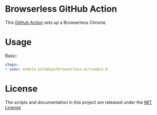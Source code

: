 # Browserless GitHub Action

This [GitHub Action](https://github.com/features/actions) sets up a Browserless Chrome.

# Usage

Basic:
```yaml
steps:
- uses: andela-ooladayo/browserless-action@v1.0
```

# License

The scripts and documentation in this project are released under the [MIT License](LICENSE)
